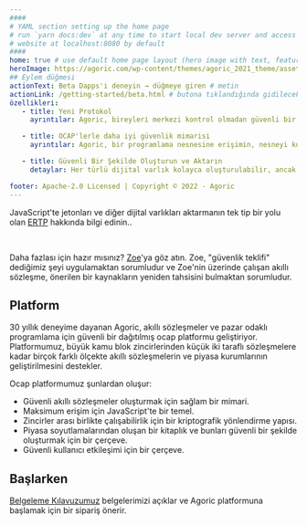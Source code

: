 ```yaml
---
####
# YAML section setting up the home page
# run `yarn docs:dev` at any time to start local dev server and access
# website at localhost:8080 by default
####
home: true # use default home page layout (hero image with text, features section)
heroImage: https://agoric.com/wp-content/themes/agoric_2021_theme/assets/img/logo.svg
## Eylem düğmesi
actionText: Beta Dapps'i deneyin → düğmeye giren # metin
actionLink: /getting-started/beta.html # butona tıklandığında gidilecek bağlantı
özellikleri:
   - title: Yeni Protokol
     ayrıntılar: Agoric, bireyleri merkezi kontrol olmadan güvenli bir şekilde işlemleri yürütme, yeni pazarlar oluşturma ve yeni değişim kalıpları oluşturma konusunda güçlendirir.

   - title: OCAP'lerle daha iyi güvenlik mimarisi
     ayrıntılar: Agoric, bir programlama nesnesine erişimin, nesneyi kullanma yetkisi olduğu bir nesne kapasiteli (ocap) güvenlik mimarisi kullanır.

   - title: Güvenli Bir Şekilde Oluşturun ve Aktarın
     detaylar: Her türlü dijital varlık kolayca oluşturulabilir, ancak daha da önemlisi, tamamen aynı güvenlik özellikleriyle tamamen aynı şekillerde aktarılabilirler.

footer: Apache-2.0 Licensed | Copyright © 2022 - Agoric
---
```


<div class="flex flex--column flex--center">
  <p>
   JavaScript'te jetonları ve diğer dijital varlıkları aktarmanın tek tip bir yolu olan <a href="/getting-started/ertp-introduction.html">ERTP</a> hakkında bilgi edinin..
  </p>
  <Button-Action-Link
    text="Get Started with ERTP"
    link="/ertp/guide/"
  />
</div>
<br>
<div class="flex flex--column flex--center">
  <p>Daha fazlası için hazır mısınız? <a href="/getting-started/intro-zoe.html">Zoe</a>'ya göz atın. Zoe, "güvenlik teklifi" dediğimiz şeyi uygulamaktan sorumludur ve Zoe'nin üzerinde çalışan akıllı sözleşme, önerilen bir kaynakların yeniden tahsisini bulmaktan sorumludur.
  </p>
  <Button-Action-Link
    text="Build on Zoe"
    link="/zoe/guide/"
  />
</div>

## Platform

30 yıllık deneyime dayanan Agoric, akıllı sözleşmeler ve pazar odaklı programlama için güvenli bir dağıtılmış ocap platformu geliştiriyor. Platformumuz, büyük kamu blok zincirlerinden küçük iki taraflı sözleşmelere kadar birçok farklı ölçekte akıllı sözleşmelerin ve piyasa kurumlarının geliştirilmesini destekler.

Ocap platformumuz şunlardan oluşur:

- Güvenli akıllı sözleşmeler oluşturmak için sağlam bir mimari.
- Maksimum erişim için JavaScript'te bir temel.
- Zincirler arası birlikte çalışabilirlik için bir kriptografik yönlendirme yapısı.
- Piyasa soyutlamalarından oluşan bir kitaplık ve bunları güvenli bir şekilde oluşturmak için bir çerçeve.
- Güvenli kullanıcı etkileşimi için bir çerçeve.

## Başlarken

[Belgeleme Kılavuzumuz](/getting-started/) belgelerimizi açıklar ve Agoric platformuna başlamak için bir sipariş önerir.
